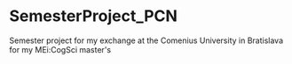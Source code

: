 # SemesterProject_PCN
Semester project for my exchange at the Comenius University in Bratislava for my MEi:CogSci master's
